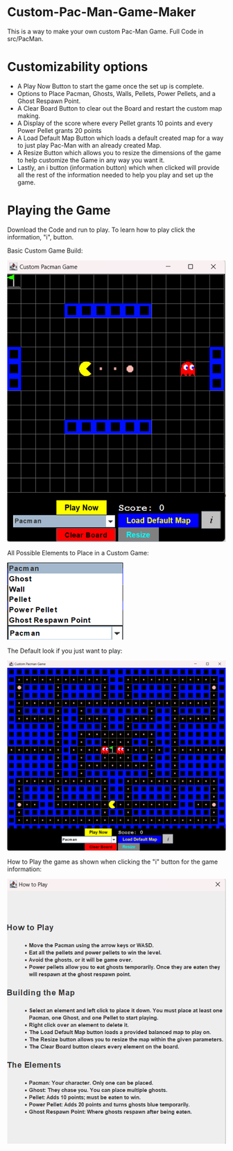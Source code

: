 # Custom-Pac-Man-Game-Maker

This is a way to make your own custom Pac-Man Game. Full Code in src/PacMan.

# Customizability options

* A Play Now Button to start the game once the set up is complete.
* Options to Place Pacman, Ghosts, Walls, Pellets, Power Pellets, and a Ghost Respawn Point.
* A Clear Board Button to clear out the Board and restart the custom map making.
* A Display of the score where every Pellet grants 10 points and every Power Pellet grants 20 points
* A Load Default Map Button which loads a default created map for a way to just play Pac-Man with an already created Map.
* A Resize Button which allows you to resize the dimensions of the game to help customize the Game in any way you want it.
* Lastly, an i button (information button) which when clicked will provide all the rest of the information needed to help you play and set up the game.

# Playing the Game

Download the Code and run to play. 
To learn how to play click the information, "i", button.

Basic Custom Game Build:

![plot](./src/resources/Basic%20Game.png)

All Possible Elements to Place in a Custom Game:

![plot](./src/resources/Options.png)

The Default look if you just want to play:

![plot](./src/resources/Default%20Game.png)

How to Play the game as shown when clicking the "i" button for the game information:

![plot](./src/resources/Information.png)
